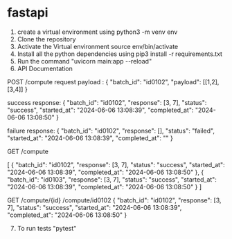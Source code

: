 # fastapi
1. create a virtual environment using python3 -m venv env
2. Clone the repository
3. Activate the Virtual environment source env/bin/activate
4. Install all the python dependencies using pip3 install -r requirements.txt
5. Run the command "uvicorn main:app --reload"
6. API Documentation 

  POST /compute
  request payload :
  {
    "batch_id": "id0102",
    "payload": [[1,2], [3,4]]
  }

  success response: {
    "batch_id": "id0102",
    "response": [3, 7],
    "status": "success",
    "started_at": "2024-06-06 13:08:39",
    "completed_at": "2024-06-06 13:08:50"
  }

  failure response: {
    "batch_id": "id0102",
    "response": [],
    "status": "failed",
    "started_at": "2024-06-06 13:08:39",
    "completed_at": ""
  }

  GET /compute 

  [
    {
      "batch_id": "id0102",
      "response": [3, 7],
      "status": "success",
      "started_at": "2024-06-06 13:08:39",
      "completed_at": "2024-06-06 13:08:50"
    },
    {
      "batch_id": "id0103",
      "response": [3, 7],
      "status": "success",
      "started_at": "2024-06-06 13:08:39",
      "completed_at": "2024-06-06 13:08:50"
    }
  ]
  
  GET /compute/{id}
  /compute/id0102
  {
    "batch_id": "id0102",
    "response": [3, 7],
    "status": "success",
    "started_at": "2024-06-06 13:08:39",
    "completed_at": "2024-06-06 13:08:50"
  }
  
7. To run tests "pytest"
